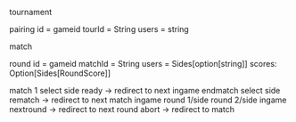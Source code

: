 tournament

pairing
id = gameid
tourId = String
users = string



match

round
id = gameid
matchId = String
users = Sides[option[string]]
scores: Option[Sides[RoundScore]]

match 1
  select side
  ready -> redirect to next ingame
  endmatch
    select side
    rematch -> redirect to next match ingame
round 1/side
round 2/side
  ingame
  nextround -> redirect to next round
  abort -> redirect to match


